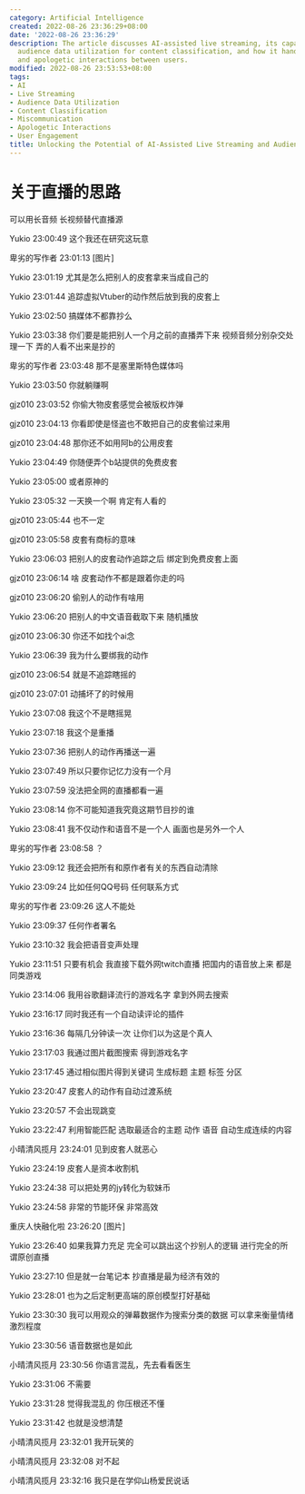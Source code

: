 ```yaml
---
category: Artificial Intelligence
created: 2022-08-26 23:36:29+08:00
date: '2022-08-26 23:36:29'
description: The article discusses AI-assisted live streaming, its capabilities in
  audience data utilization for content classification, and how it handles miscommunication
  and apologetic interactions between users.
modified: 2022-08-26 23:53:53+08:00
tags:
- AI
- Live Streaming
- Audience Data Utilization
- Content Classification
- Miscommunication
- Apologetic Interactions
- User Engagement
title: Unlocking the Potential of AI-Assisted Live Streaming and Audience Data
---
```


# 关于直播的思路

可以用长音频 长视频替代直播源

Yukio 23:00:49
这个我还在研究这玩意

卑劣的写作者 23:01:13
[图片]

Yukio 23:01:19
尤其是怎么把别人的皮套拿来当成自己的

Yukio 23:01:44
追踪虚拟Vtuber的动作然后放到我的皮套上

Yukio 23:02:50
搞媒体不都靠抄么

Yukio 23:03:38
你们要是能把别人一个月之前的直播弄下来 视频音频分别杂交处理一下 弄的人看不出来是抄的

卑劣的写作者 23:03:48
那不是塞里斯特色媒体吗

Yukio 23:03:50
你就躺赚啊

gjz010 23:03:52
你偷大物皮套感觉会被版权炸弹

gjz010 23:04:13
你看即使是怪盗也不敢把自己的皮套偷过来用

gjz010 23:04:48
那你还不如用阿b的公用皮套

Yukio 23:04:49
你随便弄个b站提供的免费皮套

Yukio 23:05:00
或者原神的

Yukio 23:05:32
一天换一个啊 肯定有人看的

gjz010 23:05:44
也不一定

gjz010 23:05:58
皮套有商标的意味

Yukio 23:06:03
把别人的皮套动作追踪之后 绑定到免费皮套上面

gjz010 23:06:14
啥 皮套动作不都是跟着你走的吗

gjz010 23:06:20
偷别人的动作有啥用

Yukio 23:06:20
把别人的中文语音截取下来 随机播放

gjz010 23:06:30
你还不如找个ai念

Yukio 23:06:39
我为什么要绑我的动作

gjz010 23:06:54
就是不追踪瞎摇的

gjz010 23:07:01
动捕坏了的时候用

Yukio 23:07:08
我这个不是瞎摇晃

Yukio 23:07:18
我这个是重播

Yukio 23:07:36
把别人的动作再播送一遍

Yukio 23:07:49
所以只要你记忆力没有一个月

Yukio 23:07:59
没法把全网的直播都看一遍

Yukio 23:08:14
你不可能知道我究竟这期节目抄的谁

Yukio 23:08:41
我不仅动作和语音不是一个人 画面也是另外一个人

卑劣的写作者 23:08:58
？

Yukio 23:09:12
我还会把所有和原作者有关的东西自动清除

Yukio 23:09:24
比如任何QQ号码 任何联系方式

卑劣的写作者 23:09:26
这人不能处

Yukio 23:09:37
任何作者署名

Yukio 23:10:32
我会把语音变声处理

Yukio 23:11:51
只要有机会 我直接下载外网twitch直播 把国内的语音放上来 都是同类游戏

Yukio 23:14:06
我用谷歌翻译流行的游戏名字 拿到外网去搜索

Yukio 23:16:17
同时我还有一个自动读评论的插件

Yukio 23:16:36
每隔几分钟读一次 让你们以为这是个真人

Yukio 23:17:03
我通过图片截图搜索 得到游戏名字

Yukio 23:17:45
通过相似图片得到关键词 生成标题 主题 标签 分区

Yukio 23:20:47
皮套人的动作有自动过渡系统

Yukio 23:20:57
不会出现跳变

Yukio 23:22:47
利用智能匹配 选取最适合的主题 动作 语音 自动生成连续的内容

小晴清风揽月 23:24:01
见到皮套人就恶心

Yukio 23:24:19
皮套人是资本收割机

Yukio 23:24:38
可以把处男的jy转化为软妹币

Yukio 23:24:58
非常的节能环保 非常高效

重庆人快融化啦 23:26:20
[图片]

Yukio 23:26:40
如果我算力充足 完全可以跳出这个抄别人的逻辑 进行完全的所谓原创直播

Yukio 23:27:10
但是就一台笔记本 抄直播是最为经济有效的

Yukio 23:28:01
也为之后定制更高端的原创模型打好基础

Yukio 23:30:30
我可以用观众的弹幕数据作为搜索分类的数据 可以拿来衡量情绪激烈程度

Yukio 23:30:56
语音数据也是如此

小晴清风揽月 23:30:56
你语言混乱，先去看看医生

Yukio 23:31:06
不需要

Yukio 23:31:28
觉得我混乱的 你压根还不懂

Yukio 23:31:42
也就是没想清楚

小晴清风揽月 23:32:01
我开玩笑的

小晴清风揽月 23:32:08
对不起

小晴清风揽月 23:32:16
我只是在学仰山杨爱民说话
